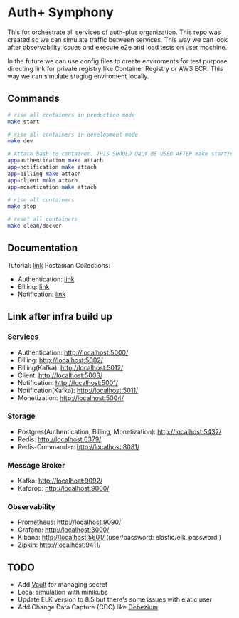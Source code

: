 # Auth+ Symphony

This for orchestrate all services of auth-plus organization. This repo was created so we can simulate traffic between services. This way we can look after observability issues and execute e2e and load tests on user machine.

In the future we can use config files to create enviroments for test purpose directing link for private registry like Container Registry or AWS ECR. This way we can simulate staging enviroment locally.

## Commands

```bash
# rise all containers in production mode
make start

# rise all containers in development mode
make dev

# Attach bash to container. THIS SHOULD ONLY BE USED AFTER make start/dev
app=authentication make attach
app=notification make attach
app=billing make attach
app=client make attach
app=monetization make attach

# rise all containers
make stop

# reset all containers
make clean/docker
```

## Documentation

Tutorial: [link](./docs/TUTORIAL.md)
Postaman Collections:

- Authentication: [link](./docs/Authentication.postman_collection.json)
- Billing: [link](./docs/Billing.postman_collection.json)
- Notification: [link](./docs/Notification.postman_collection.json)

## Link after infra build up

### Services

- Authentication: <http://localhost:5000/>
- Billing: <http://localhost:5002/>
- Billing(Kafka): <http://localhost:5012/>
- Client: <http://localhost:5003/>
- Notification: <http://localhost:5001/>
- Notification(Kafka): <http://localhost:5011/>
- Monetization: <http://localhost:5004/>

### Storage

- Postgres(Authentication, Billing, Monetization): <http://localhost:5432/>
- Redis: <http://localhost:6379/>
- Redis-Commander: <http://localhost:8081/>

### Message Broker

- Kafka: <http://localhost:9092/>
- Kafdrop: <http://localhost:9000/>

### Observability

- Prometheus: <http://localhost:9090/>
- Grafana: <http://localhost:3000/>
- Kibana: <http://localhost:5601/> (user/password: elastic/elk_password )
- Zipkin: <http://localhost:9411/>

## TODO

- Add [Vault](https://www.vaultproject.io/) for managing secret
- Local simulation with minikube
- Update ELK version to 8.5 but there's some issues with elatic user
- Add Change Data Capture (CDC) like [Debezium](https://debezium.io/)
